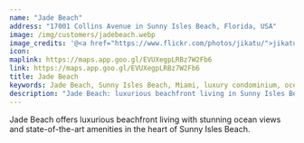 ```yaml
---
name: "Jade Beach"
address: "17001 Collins Avenue in Sunny Isles Beach, Florida, USA"
image: /img/customers/jadebeach.webp
image_credits: '@<a href="https://www.flickr.com/photos/jikatu/">jikatu</a>'
icon: 
maplink: https://maps.app.goo.gl/EVUXegpLRBz7W2Fb6
link: https://maps.app.goo.gl/EVUXegpLRBz7W2Fb6
title: Jade Beach
keywords: Jade Beach, Sunny Isles Beach, Miami, luxury condominium, oceanfront living
description: "Jade Beach: luxurious beachfront living in Sunny Isles Beach."
---
```

Jade Beach offers luxurious beachfront living with stunning ocean views and state-of-the-art amenities in the heart of Sunny Isles Beach.
